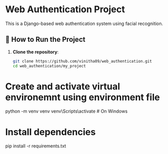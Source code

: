 # Web Authentication Project

This is a Django-based web authentication system using facial recognition.

## 🚀 How to Run the Project

1. **Clone the repository**:
   ```bash
   git clone https://github.com/vinitha09/web_authentication.git
   cd web_authentication/my_project

# Create and activate virtual environemnt using environment file
python -m venv venv
venv\Scripts\activate  # On Windows


# Install dependencies
pip install -r requirements.txt

